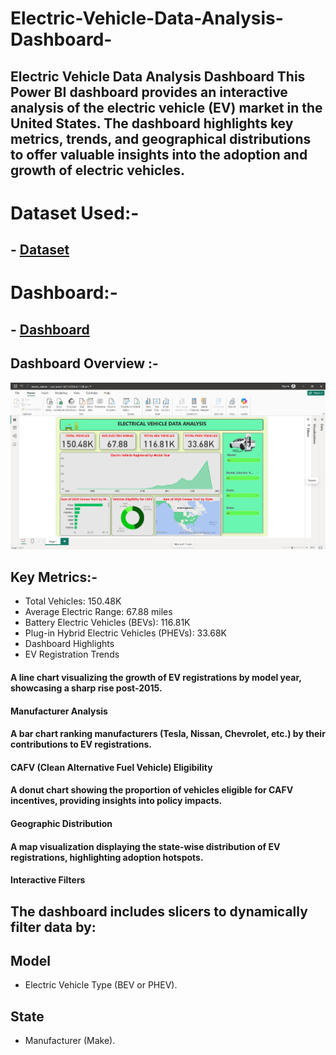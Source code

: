 # Electric-Vehicle-Data-Analysis-Dashboard-
## Electric Vehicle Data Analysis Dashboard This Power BI dashboard provides an interactive analysis of the electric vehicle (EV) market in the United States. The dashboard highlights key metrics, trends, and geographical distributions to offer valuable insights into the adoption and growth of electric vehicles.

# Dataset Used:-
## - <a href="https://github.com/darshan-masane/Electric-Vehicle-Data-Analysis-Dashboard-/blob/main/Electric_Vehicle_Population_Data.zip">Dataset</a>

# Dashboard:-
## - <a href='https://github.com/darshan-masane/Electric-Vehicle-Data-Analysis-Dashboard-/blob/main/Screenshot%202024-11-21%20113003.png'>Dashboard</a>
## Dashboard Overview :-
![Screenshot 2024-11-01 120048.](https://github.com/darshan-masane/Electric-Vehicle-Data-Analysis-Dashboard-/blob/main/Screenshot%202024-11-21%20113003.png)
## Key Metrics:-
- Total Vehicles: 150.48K
- Average Electric Range: 67.88 miles
- Battery Electric Vehicles (BEVs): 116.81K
- Plug-in Hybrid Electric Vehicles (PHEVs): 33.68K
- Dashboard Highlights
- EV Registration Trends

#### A line chart visualizing the growth of EV registrations by model year, showcasing a sharp rise post-2015.
#### Manufacturer Analysis

#### A bar chart ranking manufacturers (Tesla, Nissan, Chevrolet, etc.) by their contributions to EV registrations.
#### CAFV (Clean Alternative Fuel Vehicle) Eligibility

#### A donut chart showing the proportion of vehicles eligible for CAFV incentives, providing insights into policy impacts.
#### Geographic Distribution

#### A map visualization displaying the state-wise distribution of EV registrations, highlighting adoption hotspots.
#### Interactive Filters
## The dashboard includes slicers to dynamically filter data by:

## Model
- Electric Vehicle Type (BEV or PHEV).
## State
- Manufacturer (Make).
